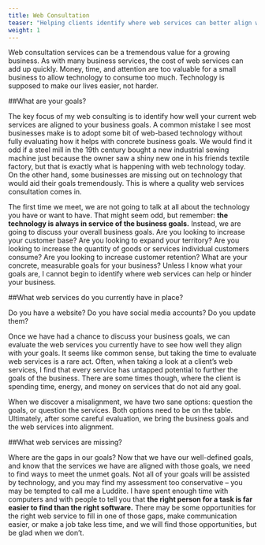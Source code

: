 ```yaml
---
title: Web Consultation
teaser: "Helping clients identify where web services can better align with business goals."
weight: 1
---
```


<span>Web consultation services can be a tremendous value for a growing
business.</span> As with many business services, the cost of web services can
add up quickly. Money, time, and attention are too valuable for a small business
to allow technology to consume too much. Technology is supposed to make our
lives easier, not harder.

##What are your goals?

The key focus of my web consulting is to identify how well your current web
services are aligned to your business goals. A common mistake I see most
businesses make is to adopt some bit of web-based technology without fully
evaluating how it helps with concrete business goals. We would find it odd
if a steel mill in the 19th century bought a new industrial sewing machine
just because the owner saw a shiny new one in his friends textile factory,
but that is exactly what is happening with web technology today. On the other
hand, some businesses are missing out on technology that would aid their goals
tremendously. This is where a quality web services consultation comes in.

The first time we meet, we are not going to talk at all about the technology
you have or want to have. That might seem odd, but remember: **the technology
is always in service of the business goals.** Instead, we are going to discuss
your overall business goals. Are you looking to increase your customer base?
Are you looking to expand your territory? Are you looking to increase the
quantity of goods or services individual customers consume? Are you looking to
increase customer retention? What are your concrete, measurable goals for
your business? Unless I know what your goals are, I cannot begin to identify
where web services can help or hinder your business.

##What web services do you currently have in place?

<span>Do you have a website? Do you have social media accounts? Do you update
them?</span>

Once we have had a chance to discuss your business goals, we can evaluate the
web services you currently have to see how well they align with your goals.
It seems like common sense, but taking the time to evaluate web services is a
rare act. Often, when taking a look at a client’s web services, I find that
every service has untapped potential to further the goals of the business.
There are some times though, where the client is spending time, energy, and
money on services that do not aid any goal.

When we discover a misalignment, we have two sane options: question the goals,
or question the services. Both options need to be on the table. Ultimately,
after some careful evaluation, we bring the business goals and the web services
into alignment.

##What web services are missing?

<span>Where are the gaps in our goals?</span> Now that we have our well-defined
goals, and know that the services we have are aligned with those goals, we need
to find ways to meet the unmet goals. Not all of your goals will be assisted by
technology, and you may find my assessment too conservative – you may be
tempted to call me a Luddite. I have spent enough time with computers and with
people to tell you that **the right person for a task is far easier to find than
the right software.** There may be some opportunities for the right web service
to fill in one of those gaps, make communication easier, or make a job take less
time, and we will find those opportunities, but be glad when we don’t.

